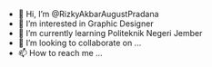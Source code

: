 - 👋 Hi, I’m @RizkyAkbarAugustPradana
- 👀 I’m interested in Graphic Designer
- 🌱 I’m currently learning Politeknik Negeri Jember
- 💞️ I’m looking to collaborate on ...
- 📫 How to reach me ...

<!---
RizkyAkbarAugustPradana/RizkyAkbarAugustPradana is a ✨ special ✨ repository because its `README.md` (this file) appears on your GitHub profile.
You can click the Preview link to take a look at your changes.
--->
